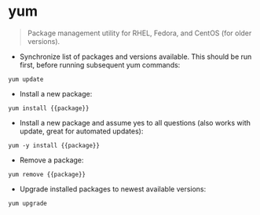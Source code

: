# yum

> Package management utility for RHEL, Fedora, and CentOS (for older versions).

- Synchronize list of packages and versions available. This should be run first, before running subsequent yum commands:

`yum update`

- Install a new package:

`yum install {{package}}`

- Install a new package and assume yes to all questions (also works with update, great for automated updates):

`yum -y install {{package}}`

- Remove a package:

`yum remove {{package}}`

- Upgrade installed packages to newest available versions:

`yum upgrade`
